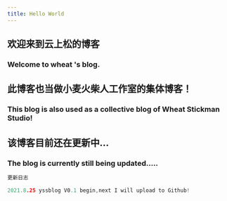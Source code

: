 ```yaml
---
title: Hello World
---
```

## 欢迎来到云上松的博客

### Welcome to wheat 's blog.


## 此博客也当做小麦火柴人工作室的集体博客！


### This blog is also used as a collective blog of Wheat Stickman Studio!


## 该博客目前还在更新中...


### The blog is currently still being updated.....

```cpp
更新日志

2021.8.25 yssblog V0.1 begin,next I will upload to Github!
```


